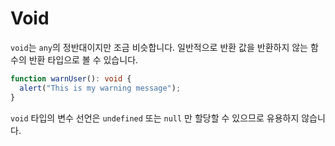 # Void

`void`는 `any`의 정반대이지만 조금 비슷합니다.
일반적으로 반환 값을 반환하지 않는 함수의 반환 타입으로 볼 수 있습니다.

```ts
function warnUser(): void {
  alert("This is my warning message");
}
```

`void` 타입의 변수 선언은 `undefined` 또는 `null` 만 할당할 수 있으므로 유용하지 않습니다.